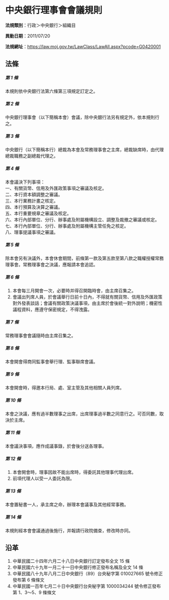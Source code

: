 # 中央銀行理事會會議規則

**法規類別**：行政＞中央銀行＞組織目

**異動日期**：2011/07/20  

**法規網址**：https://law.moj.gov.tw/LawClass/LawAll.aspx?pcode=G0420001





## 法條
##### 第 1 條
本規則依中央銀行法第六條第三項規定訂定之。

##### 第 2 條
中央銀行理事會（以下簡稱本會）會議，除中央銀行法另有規定外，依本規則行之。

##### 第 3 條
中央銀行（以下簡稱本行）總裁為本會及常務理事會之主席，總裁缺席時，由代理總裁職務之副總裁代理之。

##### 第 4 條
本會議決下列事項：  
一、有關貨幣、信用及外匯政策事項之審議及核定。  
二、本行資本額調整之審議。  
三、本行業務計畫之核定。  
四、本行預算及決算之審議。  
五、本行重要規章之審議及核定。  
六、本行內部單位、分行、辦事處及附屬機構設立、調整及裁撤之審議或核定。  
七、本行內部單位、分行、辦事處及附屬機構主管任免之核定。  
八、理事提議事項之審議。

##### 第 5 條
除本會另有決議外，本會休會期間，前條第一款及第五款至第八款之職權授權常務理事會。常務理事會之決議，應報請本會追認。

##### 第 6 條
1. 本會每三月開會一次，必要時并得召開臨時會，由主席召集之。
1. 會議出列席人員，於會議舉行日前十日內，不得就有關貨幣、信用及外匯政策對外發表談話；會議有關政策決議事項，由主席於會後統一對外說明；機密性議程資料，應遵守保密規定，不得洩露。

##### 第 7 條
常務理事會會議隨時由主席召集之。

##### 第 8 條
本會開會得商同監事會舉行理、監事聯席會議。

##### 第 9 條
本會開會時，得邀本行局、處、室主管及其他相關人員列席。

##### 第 10 條
本會之決議，應有過半數理事之出席，出席理事過半數之同意行之。可否同數，取決於主席。

##### 第 11 條
本會議決事項，應作成議事錄，於會後分送各理事。

##### 第 12 條
1. 本會開會時，理事因故不能出席時，得委託其他理事代理出席。
1. 前項代理人以受一人委託為限。

##### 第 13 條
本會置秘書一人，承主席之命，辦理本會議事及其他經常事務。

##### 第 14 條
本規則經本會會議通過後施行，并報請行政院備查，修改時亦同。

## 沿革
1. 中華民國二十四年六月二十八日中央銀行訂定發布全文 15 條
1. 中華民國六十九年一月二十一日中央銀行修正發布名稱及全文 14 條
1. 中華民國八十九年八月二日中央銀行（89）台央秘字第 010027665  號令修正發布第 6  條條文
1. 中華民國一百年七月二十日中央銀行台央秘字第 1000034244 號令修正發布第 1、3～5、9 條條文
